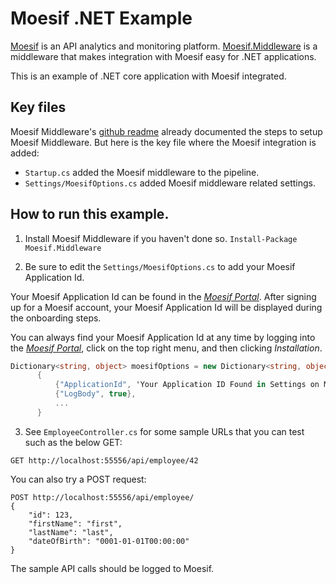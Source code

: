 # Moesif .NET Example

[Moesif](https://www.moesif.com) is an API analytics and monitoring platform. [Moesif.Middleware](https://github.com/Moesif/moesif-dotnet) is a middleware that makes integration with Moesif easy for .NET applications.

This is an example of .NET core application with Moesif integrated.

## Key files

Moesif Middleware's [github readme](https://github.com/Moesif/moesif-dotnet) already documented
the steps to setup Moesif Middleware. But here is the key file where the Moesif integration is added:

- `Startup.cs` added the Moesif middleware to the pipeline.
- `Settings/MoesifOptions.cs` added Moesif middleware related settings.

## How to run this example.

1. Install Moesif Middleware if you haven't done so. `Install-Package Moesif.Middleware`

2. Be sure to edit the `Settings/MoesifOptions.cs` to add your Moesif Application Id.

Your Moesif Application Id can be found in the [_Moesif Portal_](https://www.moesif.com/).
After signing up for a Moesif account, your Moesif Application Id will be displayed during the onboarding steps. 

You can always find your Moesif Application Id at any time by logging 
into the [_Moesif Portal_](https://www.moesif.com/), click on the top right menu,
and then clicking _Installation_.

  ```csharp
  Dictionary<string, object> moesifOptions = new Dictionary<string, object>
        {
            {"ApplicationId", 'Your Application ID Found in Settings on Moesif'},
            {"LogBody", true},
            ...
        }
  ```

3. See `EmployeeController.cs` for some sample URLs that you can test such as the below GET:

```
GET http://localhost:55556/api/employee/42
```

You can also try a POST request:

```
POST http://localhost:55556/api/employee/
{
    "id": 123,
    "firstName": "first",
    "lastName": "last",
    "dateOfBirth": "0001-01-01T00:00:00"
}
```
The sample API calls should be logged to Moesif. 
